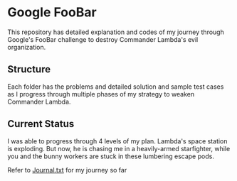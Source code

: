 # Google FooBar
This repository has detailed explanation and codes of my journey through Google's FooBar challenge to destroy Commander Lambda's evil organization.

## Structure
Each folder has the problems and detailed solution and sample test cases as I progress through multiple phases of my strategy to weaken Commander Lambda.

## Current Status
I was able to progress through 4 levels of my plan. Lambda's space station is exploding. But now, he is chasing me in a heavily-armed starfighter, while you and the bunny workers are stuck in these lumbering escape pods.

Refer to [Journal.txt](Journal.txt) for my journey so far

